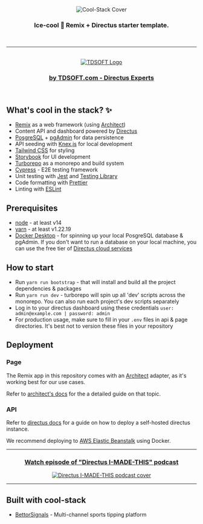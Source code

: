 <div align="center">
<img src="https://i.imgur.com/J7EdGWq.png" alt="Cool-Stack Cover" />
</div>

<h3 align="center">
   Ice-cool 🧊 Remix + Directus starter template.
</h3>

<br/>
<hr/>
<br/>

<div align="center">
    <a href="https://www.tdsoft.com">
        <img src="https://i.imgur.com/ZbjoePk.png" alt="TDSOFT Logo" />
    </a>
</div>

<h3 align="center">
   <a href="https://www.tdsoft.com">by TDSOFT.com - Directus Experts</a>
</h3>

<br/>

## What's cool in the stack? ✨

-   [Remix](https://remix.run/) as a web framework (using [Architect](https://arc.codes/))
-   Content API and dashboard powered by [Directus](https://directus.io/)
-   [PosgreSQL](https://www.postgresql.org/) + [pgAdmin](https://www.pgadmin.org/) for data persistence
-   API seeding with [Knex.js](https://knexjs.org/) for local development
-   [Tailwind CSS](https://tailwindcss.com/) for styling
-   [Storybook](https://storybook.js.org/) for UI development
-   [Turborepo](https://turbo.build/repo) as a monorepo and build system
-   [Cypress](https://cypress.io) - E2E testing framework
-   Unit testing with [Jest](https://jestjs.io/) and [Testing Library](https://testing-library.com)
-   Code formatting with [Prettier](https://prettier.io)
-   Linting with [ESLint](https://eslint.org)

## Prerequisites

-   [node](https://nodejs.org/) - at least v14
-   [yarn](https://yarnpkg.com/) - at least v1.22.19
-   [Docker Desktop](https://docs.docker.com/desktop/) - for spinning up your local PosgreSQL database & pgAdmin. If you don't want to run a database on your local machine, you can use the free tier of [Directus cloud services](https://directus.cloud/)

## How to start

-   Run `yarn run bootstrap` - that will install and build all the project dependencies & packages
-   Run `yarn run dev` - turborepo will spin up all 'dev' scripts across the monorepo. You can also run each project's dev scripts separately
-   Log in to your directus dashboard using these credentials `user: admin@example.com | password: admin`
-   For production usage, make sure to fill in your `.env` files in api & page directories. It's best not to version these files in your repository

## Deployment

### Page

The Remix app in this repository comes with an [Architect](https://arc.codes/) adapter, as it's working best for our use cases.

Refer to [architect's docs](https://arc.codes/docs/en/reference/cli/deploy) for the a detailed guide on that topic.

### API

Refer to [directus docs](https://docs.directus.io/self-hosted/quickstart.html) for a guide on how to deploy a self-hosted directus instance.

We recommend deploying to [AWS Elastic Beanstalk](https://docs.aws.amazon.com/elasticbeanstalk/latest/dg/create_deploy_nodejs.html) using Docker.

<hr/>

<h3 align="center">
   <a href="https://directus.io/blog/imt-01-building-a-sports-betting-platform-with-directus/">Watch episode of "Directus I-MADE-THIS" podcast</a>
</h3>

<div align="center">
    <a href="https://directus.io/blog/imt-01-building-a-sports-betting-platform-with-directus/">
        <img src="https://i.imgur.com/MwsnLuD.png" alt="Directus I-MADE-THIS podcast cover" />
    </a>
</div>

<hr/>

## Built with cool-stack

-   [BettorSignals](https://bettorsignals.com/) - Multi-channel sports tipping platform
